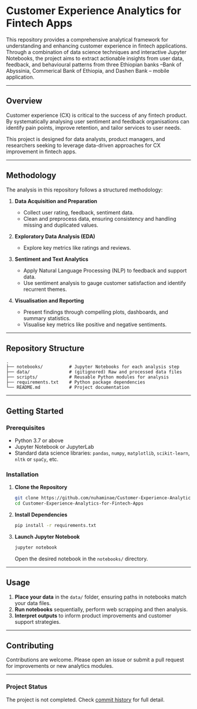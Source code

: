 # Customer Experience Analytics for Fintech Apps

This repository provides a comprehensive analytical framework for understanding and enhancing customer experience in fintech applications. Through a combination of data science techniques and interactive Jupyter Notebooks, the project aims to extract actionable insights from user data, feedback, and behavioural patterns from three Ethiopian banks –Bank of Abyssinia, Commerical Bank of Ethiopia, and Dashen Bank – mobile application. 

---

## Overview

Customer experience (CX) is critical to the success of any fintech product. By systematically analysing user sentiment and feedback organisations can identify pain points, improve retention, and tailor services to user needs.

This project is designed for data analysts, product managers, and researchers seeking to leverage data-driven approaches for CX improvement in fintech apps.

---

## Methodology

The analysis in this repository follows a structured methodology:

1. **Data Acquisition and Preparation**
   - Collect user rating, feedback, sentiment data.
   - Clean and preprocess data, ensuring consistency and handling missing and duplicated values.

2. **Exploratory Data Analysis (EDA)**
   - Explore key metrics like ratings and reviews.

3. **Sentiment and Text Analytics**
   - Apply Natural Language Processing (NLP) to feedback and support data.
   - Use sentiment analysis to gauge customer satisfaction and identify recurrent themes.

4. **Visualisation and Reporting**
   - Present findings through compelling plots, dashboards, and summary statistics.
   - Visualise key metrics like positive and negative sentiments. 

---

## Repository Structure

```
.
├── notebooks/          # Jupyter Notebooks for each analysis step
├── data/               # (gitignored) Raw and processed data files
├── scripts/            # Reusable Python modules for analysis
├── requirements.txt    # Python package dependencies
└── README.md           # Project documentation
```

---

## Getting Started

### Prerequisites

- Python 3.7 or above
- Jupyter Notebook or JupyterLab
- Standard data science libraries: `pandas`, `numpy`, `matplotlib`, `scikit-learn`, `nltk` or `spaCy`, etc.

### Installation

1. **Clone the Repository**
   ```bash
   git clone https://github.com/nuhaminae/Customer-Experience-Analytics-for-Fintech-Apps.git
   cd Customer-Experience-Analytics-for-Fintech-Apps
   ```

2. **Install Dependencies**
   ```bash
   pip install -r requirements.txt
   ```

3. **Launch Jupyter Notebook**
   ```bash
   jupyter notebook
   ```
   Open the desired notebook in the `notebooks/` directory.

---

## Usage

1. **Place your data** in the `data/` folder, ensuring paths in notebooks match your data files.
2. **Run notebooks** sequentially, perform web scrapping and then analysis.
3. **Interpret outputs** to inform product improvements and customer support strategies.

---

## Contributing

Contributions are welcome. Please open an issue or submit a pull request for improvements or new analytics modules.

---

### Project Status
The project is not completed. Check [commit history](https://github.com/nuhaminae/Customer-Experience-Analytics-for-Fintech-Apps/commits/main/) for full detail.